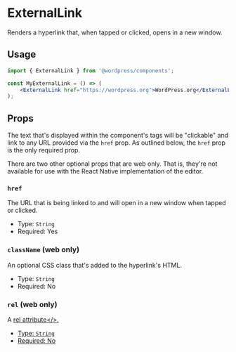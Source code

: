 # ExternalLink

Renders a hyperlink that, when tapped or clicked, opens in a new window. 

## Usage

```jsx
import { ExternalLink } from '@wordpress/components';

const MyExternalLink = () => (
	<ExternalLink href="https://wordpress.org">WordPress.org</ExternalLink>
);
```

## Props

The text that's displayed within the component's tags will be "clickable" and link to any URL provided via the `href` prop. As outlined below, the `href` prop is the only required prop. 

There are two other optional props that are web only. That is, they're not available for use with the React Native implementation of the editor.

### `href`

The URL that is being linked to and will open in a new window when tapped or clicked.

-   Type: `String`
-   Required: Yes

### `className` (web only)

An optional CSS class that's added to the hyperlink's HTML. 

-   Type: `String`
-   Required: No

### `rel` (web only)

A <a href="https://developer.mozilla.org/en-US/docs/Web/HTML/Attributes/rel">rel attribute</>.

-   Type: `String`
-   Required: No
